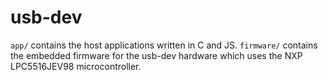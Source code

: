 # usb-dev
```app/``` contains the host applications written in C and JS. ```firmware/``` contains the embedded firmware for the usb-dev hardware which uses the NXP LPC5516JEV98 microcontroller.
